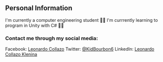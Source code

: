 ## Personal Information

I'm currently a computer engineering student 👨‍🎓
I'm currrently learning to program in Unity with C# :man_technologist:

### Contact me through my social media:

Facebook: [Leonardo Collazo](https://www.facebook.com/leonardo.collazo.71)
Twitter: [@KidBourbon6](https://twitter.com/KidBourbon6)
LinkedIn: [Leonardo Collazo Klenina](https://www.linkedin.com/in/leonardo-collazo-klenina-aa0270201)
